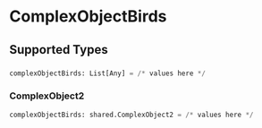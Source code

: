 # ComplexObjectBirds


## Supported Types

### 

```python
complexObjectBirds: List[Any] = /* values here */
```

### ComplexObject2

```python
complexObjectBirds: shared.ComplexObject2 = /* values here */
```

